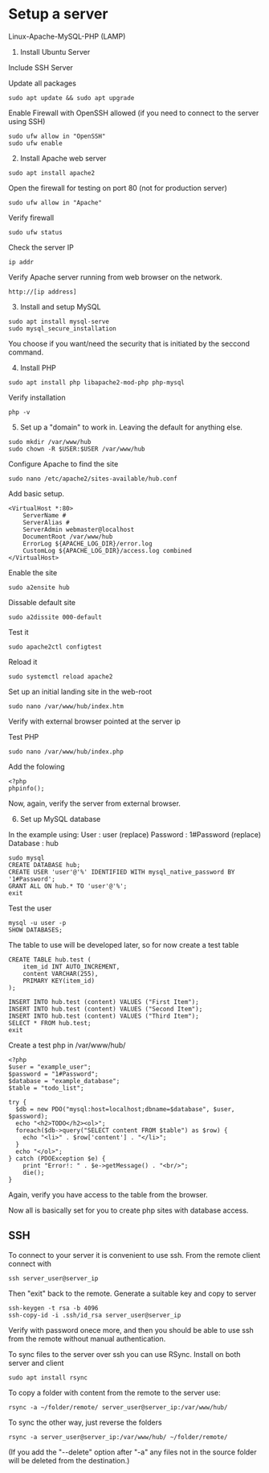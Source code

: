 # Setup a server

Linux-Apache-MySQL-PHP (LAMP)

1. Install Ubuntu Server

Include SSH Server

Update all packages

```
sudo apt update && sudo apt upgrade
```

Enable Firewall with OpenSSH allowed (if you need to connect to the server using SSH)
```
sudo ufw allow in "OpenSSH"
sudo ufw enable
```

2. Install Apache web server

```
sudo apt install apache2
```

Open the firewall for testing on port 80 (not for production server)
```
sudo ufw allow in "Apache"
```

Verify firewall
```
sudo ufw status
```

Check the server IP
```
ip addr
```

Verify Apache server running from web browser on the network.
```
http://[ip address]
```

3. Install and setup MySQL
```
sudo apt install mysql-serve
sudo mysql_secure_installation
```

You choose if you want/need the security that is initiated by the seccond command.

4. Install PHP
```
sudo apt install php libapache2-mod-php php-mysql
```

Verify installation
```
php -v
```

5. Set up a "domain" to work in. Leaving the default for anything else.
```
sudo mkdir /var/www/hub
sudo chown -R $USER:$USER /var/www/hub
```

Configure Apache to find the site
```
sudo nano /etc/apache2/sites-available/hub.conf
```

Add basic setup.
```
<VirtualHost *:80>
    ServerName #
    ServerAlias # 
    ServerAdmin webmaster@localhost
    DocumentRoot /var/www/hub
    ErrorLog ${APACHE_LOG_DIR}/error.log
    CustomLog ${APACHE_LOG_DIR}/access.log combined
</VirtualHost>
```

Enable the site
```
sudo a2ensite hub
```

Dissable default site
```
sudo a2dissite 000-default
```

Test it
```
sudo apache2ctl configtest
```

Reload it
```
sudo systemctl reload apache2
```

Set up an initial landing site in the web-root
```
sudo nano /var/www/hub/index.htm
```

Verify with external browser pointed at the server ip

Test PHP
```
sudo nano /var/www/hub/index.php
```

Add the folowing
```
<?php
phpinfo();
```

Now, again, verify the server from external browser.

6. Set up MySQL database

In the example using:
User : user (replace)
Password : 1#Password (replace)
Database : hub

```
sudo mysql
CREATE DATABASE hub;
CREATE USER 'user'@'%' IDENTIFIED WITH mysql_native_password BY '1#Password';
GRANT ALL ON hub.* TO 'user'@'%';
exit
```

Test the user
```
mysql -u user -p
SHOW DATABASES;
```

The table to use will be developed later, so for now create a test table
```
CREATE TABLE hub.test (
    item_id INT AUTO_INCREMENT,
    content VARCHAR(255),
    PRIMARY KEY(item_id)
);

INSERT INTO hub.test (content) VALUES ("First Item");
INSERT INTO hub.test (content) VALUES ("Second Item");
INSERT INTO hub.test (content) VALUES ("Third Item");
SELECT * FROM hub.test;
exit
```

Create a test php in /var/www/hub/

```
<?php
$user = "example_user";
$password = "1#Password";
$database = "example_database";
$table = "todo_list";

try {
  $db = new PDO("mysql:host=localhost;dbname=$database", $user, $password);
  echo "<h2>TODO</h2><ol>";
  foreach($db->query("SELECT content FROM $table") as $row) {
    echo "<li>" . $row['content'] . "</li>";
  }
  echo "</ol>";
} catch (PDOException $e) {
    print "Error!: " . $e->getMessage() . "<br/>";
    die();
}
```

Again, verify you have access to the table from the browser.

Now all is basically set for you to create php sites with database access.

## SSH

To connect to your server it is convenient to use ssh.
From the remote client connect with
```
ssh server_user@server_ip
```

Then "exit" back to the remote.
Generate a suitable key and copy to server
```
ssh-keygen -t rsa -b 4096
ssh-copy-id -i .ssh/id_rsa server_user@server_ip
```

Verify with password onece more, and then you should be able to use ssh from the remote without manual authentication.

To sync files to the server over ssh you can use RSync.
Install on both server and client
```
sudo apt install rsync
```

To copy a folder with content from the remote to the server use:
```
rsync -a ~/folder/remote/ server_user@server_ip:/var/www/hub/
```

To sync the other way, just reverse the folders
```
rsync -a server_user@server_ip:/var/www/hub/ ~/folder/remote/
```

(If you add the "--delete" option after "-a" any files not in the source folder will be deleted from the destination.)

